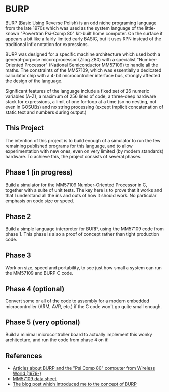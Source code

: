 BURP
====

BURP (Basic Using Reverse Polish) is an odd niche programing language from the late 1970s which was used as the system language of the little-known "Powertran Psi-Comp 80" kit-built home computer. On the surface it appears a bit like a fairly limited early BASIC, but it uses RPN instead of the traditional infix notation for expressions.

BURP was designed for a specific machine architecture which used both a general-purpose miccroprocessor (Zilog Z80) with a specialist "Number-Oriented Processor" (National Semiconductor MM57109) to handle all the maths. The constraints of the MM57109, which was essentially a dedicated calculator chip with a 4-bit microcontroller interface bus, strongly affected the design of the language.

Significant features of the language include a fixed set of 26 numeric variables (A-Z), a maximum of 256 lines of code, a three-deep hardware stack for expressions, a limit of one for-loop at a time (so no nesting, not even in GOSUBs) and no string processing (except implicit concatenation of static text and numbers during output.)

This Project
------------

The intention of this project is to build enough of a simulator to run the few remaining published programs for this language, and to allow experimentation with new ones, even on very limited (by modern standards) hardware. To achieve this, the project consists of several phases.

Phase 1 (in progress)
-------

Build a simulator for the MM57109 Number-Oriented Processor in C, together with a suite of unit tests. The key here is to prove that it works and that I understand all the ins and outs of how it should work. No particular emphasis on code size or speed.

Phase 2
-------

Build a simple language interpreter for BURP, using the MM57109 code from phase 1. This phase is also a proof of concept rather than tight production code.

Phase 3
-------

Work on size, speed and portability, to see just how small a system can run the MM57109 and BURP C code.

Phase 4 (optional)
------------------

Convert some or all of the code to assembly for a modern embedded microcontroller (ARM, AVR, etc.) if the C code won't go quite small enough.

Phase 5 (very optional)
-----------------------

Build a minimal microcontroller board to actually implement this wonky architecture, and run the code from phase 4 on it!

References
----------

* [Articles about BURP and the "Psi Comp 80" computer from Wireless World (1979-)](http://vintagecomputers.site90.net/comp80/)
* [MM57109 data sheet](http://www.datasheetarchive.com/dl/Scans-063/DSA2IH00122414.pdf)
* [The blog post which introduced me to the concept of BURP](https://sustburbia.blogspot.co.uk/2016/05/and-i-have-never-seen-star-wars.html) 

